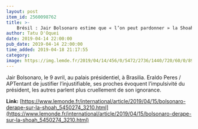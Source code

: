 ```yaml
---
layout: post
item_id: 2560098762
title: >-
    Brésil : Jair Bolsonaro estime que « l’on peut pardonner » la Shoah
author: Tatu D'Oquei
date: 2019-04-14 22:00:00
pub_date: 2019-04-14 22:00:00
time_added: 2019-04-18 21:17:55
category: 
image: https://img.lemde.fr/2019/04/14/456/0/5472/2736/1440/720/60/0/898b2e8_814c797d0835409d8db3ff2b515dca48-814c797d0835409d8db3ff2b515dca48-0.jpg
---
```


Jair Bolsonaro, le 9 avril, au palais présidentiel, à Brasilia. Eraldo Peres / APTentant de justifier l’injustifiable, ses proches évoquent l’impulsivité du président, les autres parlent plus cruellement de son ignorance.

**Link:** [https://www.lemonde.fr/international/article/2019/04/15/bolsonaro-derape-sur-la-shoah_5450274_3210.html](https://www.lemonde.fr/international/article/2019/04/15/bolsonaro-derape-sur-la-shoah_5450274_3210.html)

